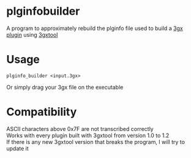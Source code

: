 # plginfobuilder
A program to approximately rebuild the plginfo file used to build a [3gx plugin](https://github.com/PabloMK7/CTRPluginFramework-BlankTemplate) using [3gxtool](https://gitlab.com/thepixellizeross/3gxtool)

# Usage
```
plginfo_builder <input.3gx>
```
Or simply drag your 3gx file on the executable

# Compatibility
ASCII characters above 0x7F are not transcribed correctly<br>
Works with every plugin built with 3gxtool from version 1.0 to 1.2<br>
If there is any new 3gxtool version that breaks the program, I will try to update it<br>
